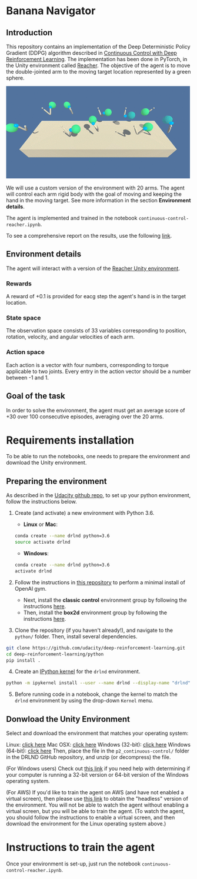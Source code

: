 # Banana Navigator

## Introduction

This repository contains an implementation of the Deep Deterministic Policy Gradient (DDPG) algorithm described in [Continuous Control with Deep Reinforcement Learning](https://arxiv.org/pdf/1509.02971.pdf). The implementation has been done in PyTorch, in the Unity environment called [Reacher](https://github.com/Unity-Technologies/ml-agents/blob/master/docs/Learning-Environment-Examples.md#reacher). The objective of the agent is to move the double-jointed arm to the moving target location represented by a green sphere.

![reacher](https://github.com/manuelsh/continuous-control-reinforcement-learning/blob/master/images/reacher.gif)

We will use a custom version of the environment with 20 arms. The agent will control each arm rigid body with the goal of moving and keeping the hand in the moving target. See more information in the section **Environment details**.

The agent is implemented and trained in the notebook `continuous-control-reacher.ipynb`.

To see a comprehensive report on the results, use the following [link]( LINK ).


## Environment details

The agent will interact with a version of the [Reacher Unity environment](https://github.com/Unity-Technologies/ml-agents/blob/master/docs/Learning-Environment-Examples.md#reacher).

### Rewards

A reward of +0.1 is provided for eacg step the agent's hand is in the target location.


### State space

The observation space consists of 33 variables corresponding to position, rotation, velocity, and angular velocities of each arm.

### Action space

Each action is a vector with four numbers, corresponding to torque applicable to two joints. Every entry in the action vector should be a number between -1 and 1.

## Goal of the task

In order to solve the environment, the agent must get an average score of +30 over 100 consecutive episodes, averaging over the 20 arms.

# Requirements installation

To be able to run the notebooks, one needs to prepare the environment and download the Unity environment.

## Preparing the environment

As described in the [Udacity github repo](https://github.com/udacity/deep-reinforcement-learning#dependencies), to set up your python environment, follow the instructions below.

1. Create (and activate) a new environment with Python 3.6.

	- __Linux__ or __Mac__: 
	```bash
	conda create --name drlnd python=3.6
	source activate drlnd
	```
	- __Windows__: 
	```bash
	conda create --name drlnd python=3.6 
	activate drlnd
	```
	
2. Follow the instructions in [this repository](https://github.com/openai/gym) to perform a minimal install of OpenAI gym.  
	- Next, install the **classic control** environment group by following the instructions [here](https://github.com/openai/gym#classic-control).
	- Then, install the **box2d** environment group by following the instructions [here](https://github.com/openai/gym#box2d).
	
3. Clone the repository (if you haven't already!), and navigate to the `python/` folder.  Then, install several dependencies.
```bash
git clone https://github.com/udacity/deep-reinforcement-learning.git
cd deep-reinforcement-learning/python
pip install .
```

4. Create an [IPython kernel](http://ipython.readthedocs.io/en/stable/install/kernel_install.html) for the `drlnd` environment.  
```bash
python -m ipykernel install --user --name drlnd --display-name "drlnd"
```

5. Before running code in a notebook, change the kernel to match the `drlnd` environment by using the drop-down `Kernel` menu. 

## Donwload the Unity Environment

Select and download the environment that matches your operating system:

Linux: [click here](https://s3-us-west-1.amazonaws.com/udacity-drlnd/P2/Reacher/Reacher_Linux.zip)
Mac OSX: [click here](https://s3-us-west-1.amazonaws.com/udacity-drlnd/P2/Reacher/Reacher.app.zip)
Windows (32-bit): [click here](https://s3-us-west-1.amazonaws.com/udacity-drlnd/P2/Reacher/Reacher_Windows_x86.zip)
Windows (64-bit): [click here](https://s3-us-west-1.amazonaws.com/udacity-drlnd/P2/Reacher/Reacher_Windows_x86_64.zip)
Then, place the file in the `p2_continuous-control/` folder in the DRLND GitHub repository, and unzip (or decompress) the file.

(For Windows users) Check out [this link](https://support.microsoft.com/en-us/help/827218/how-to-determine-whether-a-computer-is-running-a-32-bit-version-or-64) if you need help with determining if your computer is running a 32-bit version or 64-bit version of the Windows operating system.

(For AWS) If you'd like to train the agent on AWS (and have not enabled a virtual screen), then please use [this link](https://s3-us-west-1.amazonaws.com/udacity-drlnd/P1/Banana/Banana_Linux_NoVis.zip) to obtain the "headless" version of the environment. You will not be able to watch the agent without enabling a virtual screen, but you will be able to train the agent. (To watch the agent, you should follow the instructions to enable a virtual screen, and then download the environment for the Linux operating system above.)

# Instructions to train the agent

Once your environment is set-up, just run the notebook `continuous-control-reacher.ipynb`.

